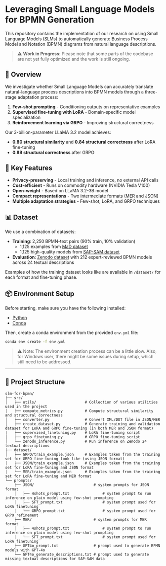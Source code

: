 # Leveraging Small Language Models for BPMN Generation

This repository contains the implementation of our research on using Small Language Models (SLMs) to automatically generate Business Process Model and Notation (BPMN) diagrams from natural language descriptions.

> ⚠️ **Work in Progress**: Please note that some parts of the codebase are not yet fully optimized and the work is still ongoing.

## 🎯 Overview

We investigate whether Small Language Models can accurately translate natural-language process descriptions into BPMN models through a three-stage adaptation process:

1. **Few-shot prompting** - Conditioning outputs on representative examples
2. **Supervised fine-tuning with LoRA** - Domain-specific model specialization
3. **Reinforcement learning via GRPO** - Improving structural correctness

Our 3-billion-parameter LLaMA 3.2 model achieves:
- **0.80 structural similarity** and **0.84 structural correctness** after LoRA fine-tuning
- **0.89 structural correctness** after GRPO

## 🚀 Key Features

- **Privacy-preserving** - Local training and inference, no external API calls
- **Cost-efficient** - Runs on commodity hardware (NVIDIA Tesla V100)
- **Open-weight** - Based on LLaMA 3.2-3B model
- **Compact representations** - Two intermediate formats (MER and JSON)
- **Multiple adaptation strategies** - Few-shot, LoRA, and GRPO techniques


## 📊 Dataset

We use a combination of datasets:
- **Training**: 2,250 BPMN-text pairs (90% train, 10% validation)
  - 1,125 examples from [MaD dataset](https://drive.google.com/drive/u/0/folders/1n0K9BmiDsXYCqB796MVebYBgWX2ruZpW)
  - 1,125 high-quality models from [SAP-SAM dataset](https://github.com/signavio/sap-sam)
- **Evaluation**: [Zenodo dataset](https://zenodo.org/records/7783492) with 212 expert-reviewed BPMN models across 24 textual descriptions

Examples of how the training dataset looks like are available in `/dataset/` for each format and fine-tuning phase.


## 📦 Environment Setup

Before starting, make sure you have the following installed:

- [Python](https://www.python.org/)
- [Conda](https://docs.conda.io/en/latest/)

Then, create a conda environment from the provided `env.yml` file:

```bash
conda env create -f env.yml
```

> ⚠️ Note: The environment creation process can be a little slow. Also, for Windows user, there might be some issues during setup, which still need to be addressed. 

---

## 📁 Project Structure

```
slm-for-bpmn/
├── src/
│   ├── utils/                      # Collection of various utilities used in the project
│   ├── compute_metrics.py          # Compute structural similarity and structural correctness
│   ├── converter.py                # Convert XML/DOT file in JSON/MER
│   ├── create_dataset.py           # Generate training and validation dataset for LoRA and GRPO fine-tuning (in both MER and JSON format)
|   ├── supervised_finetuning.py    # LoRA fine-tuning script
|   ├── grpo_finetuning.py          # GRPO fine-tuning script
│   └── zenodo_inference.py         # Run inference on Zenodo 24 textual descriptions
├── dataset/
│   ├── GRPO/train_example.json     # Examples taken from the training set for GRPO fine-tuning look like (using JSON format)
│   ├── JSON/train_example.json     # Examples taken from the training set for LoRA fine-tuning and JSON format
│   └── MER/train_example.json      # Examples taken from the training set for LoRA fine-tuning and MER format            
└── prompts/    
    ├── JSON/                           # system prompts for JSON format
    │   ├── 4shots_prompt.txt               # system prompt to run inference on plain model using few-shot prompting
    │   ├── SFT_prompt.txt                  # system prompt used for LoRA finetuning
    │   └── GRPO_prompt.txt                 # system prompt used for GRPO refinement
    ├── MER/                            # system prompts for MER format
    │   ├── 4shots_prompt.txt               # system prompt to run inference on plain model using few-shot prompting
    │   └── SFT_prompt.txt                  # system prompt used for LoRA finetuning
    ├── GPT4o_prompt.txt                # prompt used to generate BPMN models with GPT-4o
    └── GPT4o_generate_descriptions.txt # prompt used to generate missing textual descriptions for SAP-SAM data 
```
